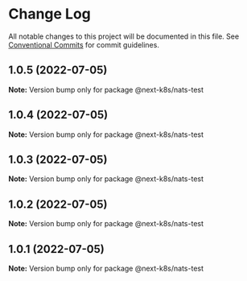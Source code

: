 # Change Log

All notable changes to this project will be documented in this file.
See [Conventional Commits](https://conventionalcommits.org) for commit guidelines.

## 1.0.5 (2022-07-05)

**Note:** Version bump only for package @next-k8s/nats-test





## 1.0.4 (2022-07-05)

**Note:** Version bump only for package @next-k8s/nats-test





## 1.0.3 (2022-07-05)

**Note:** Version bump only for package @next-k8s/nats-test





## 1.0.2 (2022-07-05)

**Note:** Version bump only for package @next-k8s/nats-test





## 1.0.1 (2022-07-05)

**Note:** Version bump only for package @next-k8s/nats-test
